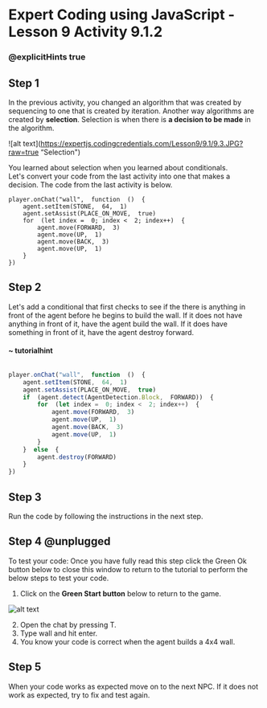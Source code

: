 # Expert Coding using JavaScript - Lesson 9 Activity 9.1.2
### @explicitHints true



## Step 1

In the previous activity, you changed an algorithm that was created by sequencing to one that is created by iteration.  Another way algorithms are created by **selection**.  Selection is when there is **a decision to be made** in the algorithm.  

![alt text](https://expertjs.codingcredentials.com/Lesson9/9.1/9.3.JPG?raw=true  “Selection")

You learned about selection when you learned about conditionals.  
Let's convert your code from the last activity into one that makes a decision.  The code from the last activity is below. 



```template
player.onChat("wall",  function  ()  {
	agent.setItem(STONE,  64,  1)
	agent.setAssist(PLACE_ON_MOVE,  true)
	for  (let index =  0; index <  2; index++)  {
		agent.move(FORWARD,  3)
		agent.move(UP,  1)
		agent.move(BACK,  3)
		agent.move(UP,  1)
	}
})

```

## Step 2

Let's add a conditional that first checks to see if the there is anything in front of the agent before he begins to build the wall.  If it does not have anything in front of it, have the agent build the wall.  If it does have something in front of it, have the agent destroy forward. 


#### ~ tutorialhint

```javascript 

player.onChat("wall",  function  ()  {
	agent.setItem(STONE,  64,  1)
	agent.setAssist(PLACE_ON_MOVE,  true)
	if  (agent.detect(AgentDetection.Block,  FORWARD))  {
		for  (let index =  0; index <  2; index++)  {
			agent.move(FORWARD,  3)
			agent.move(UP,  1)
			agent.move(BACK,  3)
			agent.move(UP,  1)
		}
	}  else  {
		agent.destroy(FORWARD)
	}
})

```

## Step 3

Run the code by following the instructions in the next step.


## Step 4 @unplugged
To test your code:
Once you have fully read this step click the Green Ok button below to close this window to return to the tutorial to perform the below steps to test your code.

1. Click on the **Green Start button** below to return to the game.

  

![alt text](https://expertjs.codingcredentials.com/Lesson1/1.1/1.JPG?raw=true  "Start")

2. Open the chat by pressing T. 
3. Type wall and hit enter. 
4. You know your code is correct when the agent builds a 4x4 wall. 

## Step 5

When your code works as expected move on to the next NPC. 
If it does not work as expected, try to fix and test again.

